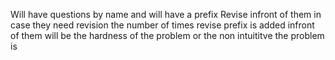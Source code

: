 Will have questions by name 
and will have a prefix Revise infront of them in case they need revision 
the number of times revise prefix is added infront of them will be the hardness of the problem or the non intuititve the problem is 
